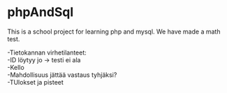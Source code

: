 # phpAndSql

This is a school project for learning php and mysql. We have made a math test.


-Tietokannan virhetilanteet: <br>
  -ID löytyy jo -> testi ei ala <br>
-Kello <br>
-Mahdollisuus jättää vastaus tyhjäksi? <br>
-TUlokset ja pisteet
